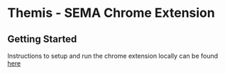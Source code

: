 # Themis - SEMA Chrome Extension

## Getting Started
Instructions to setup and run the chrome extension locally can be found [here](https://developer.chrome.com/docs/extensions/mv2/getstarted/)